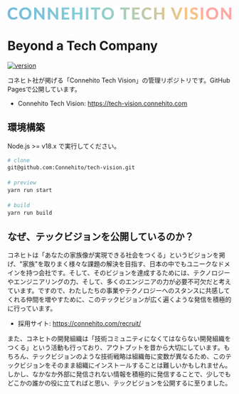 ![Connehito Tech Vision](src/image/txt_tech.png 'Connehito Tech Vision')

# Beyond a Tech Company

[![version](https://img.shields.io/badge/version-1.0.0-blue)](https://github.com/Connehito/tech-vision/releases)

コネヒト社が掲げる「Connehito Tech Vision」の管理リポジトリです。GitHub Pagesで公開しています。

* Connehito Tech Vision: https://tech-vision.connehito.com

## 環境構築

Node.js >= v18.x で実行してください。

```bash
# clone
git@github.com:Connehito/tech-vision.git

# preview
yarn run start

# build
yarn run build
```

## なぜ、テックビジョンを公開しているのか？

コネヒトは「あなたの家族像が実現できる社会をつくる」というビジョンを掲げ、"家族"を取りまく様々な課題の解決を目指す、日本の中でもユニークなドメインを持つ会社です。そして、そのビジョンを達成するためには、テクノロジーやエンジニアリングの力、そして、多くのエンジニアの力が必要不可欠だと考えています。ですので、わたしたちの事業やテクノロジーへのスタンスに共感してくれる仲間を増やすために、このテックビジョンが広く遍くような発信を積極的に行っています。

* 採用サイト: https://connehito.com/recruit/

また、コネヒトの開発組織は「技術コミュニティになくてはならない開発組織をつくる」という活動も行っており、アウトプットを昔から大切にしています。もちろん、テックビジョンのような技術戦略は組織毎に変数が異なるため、このテックビジョンをそのまま組織にインストールすることは難しいかもしれません。しかし、なかなか外部に発信されない情報を積極的に発信することで、少しでもどこかの誰かの役に立てればと思い、テックビジョンを公開するに至りました。
